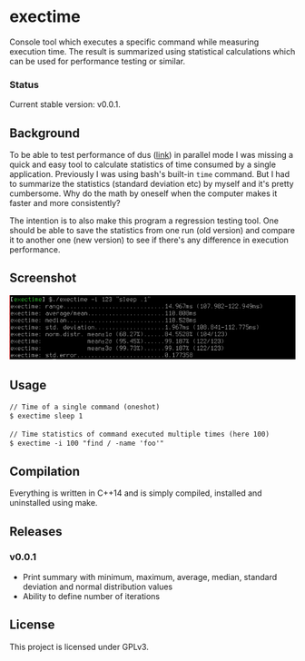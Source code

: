 exectime
========

Console tool which executes a specific command while measuring execution time. The result is summarized using statistical calculations which can be used for performance testing or similar.

### Status
Current stable version: v0.0.1.

## Background
To be able to test performance of dus ([link](https://github.com/RiJo/dus)) in parallel mode I was missing a quick and easy tool to calculate statistics of time consumed by a single application. Previously I was using bash's built-in `time` command. But I had to summarize the statistics (standard deviation etc) by myself and it's pretty cumbersome. Why do the math by oneself when the computer makes it faster and more consistently?

The intention is to also make this program a regression testing tool. One should be able to save the statistics from one run (old version) and compare it to another one (new version) to see if there's any difference in execution performance.

## Screenshot
![exectime preview](screenshot.png)

## Usage
    // Time of a single command (oneshot)
    $ exectime sleep 1

    // Time statistics of command executed multiple times (here 100)
    $ exectime -i 100 "find / -name 'foo'"

## Compilation
Everything is written in C++14 and is simply compiled, installed and uninstalled using make.

## Releases
### v0.0.1
* Print summary with minimum, maximum, average, median, standard deviation and normal distribution values
* Ability to define number of iterations

## License
This project is licensed under GPLv3.

